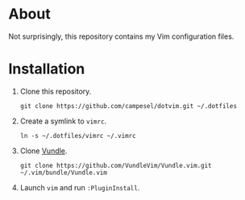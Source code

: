 # About
Not surprisingly, this repository contains my Vim configuration files.

# Installation
1. Clone this repository.

   ```
   git clone https://github.com/campesel/dotvim.git ~/.dotfiles
   ```

2. Create a symlink to `vimrc`.

   ```
   ln -s ~/.dotfiles/vimrc ~/.vimrc
   ```

3. Clone [Vundle](https://github.com/VundleVim/Vundle.vim).

   ```
   git clone https://github.com/VundleVim/Vundle.vim.git ~/.vim/bundle/Vundle.vim
   ```

4. Launch `vim` and run `:PluginInstall`.
